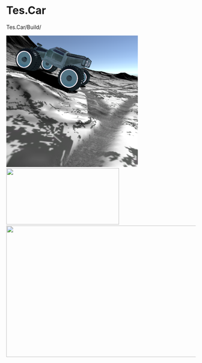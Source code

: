 # Tes.Car
Tes.Car/Build/






<img src = "CarTesting/IMG/Example1.png" width="350" height="350">






<img src = "https://user-images.githubusercontent.com/31312961/37020352-862316ea-212c-11e8-8aec-461240cac6b9.gif" width="300" height="150">






<img src = "https://user-images.githubusercontent.com/31312961/37020844-5f35d250-212e-11e8-8340-44955a13f0ef.gif" width="550" height="350">


